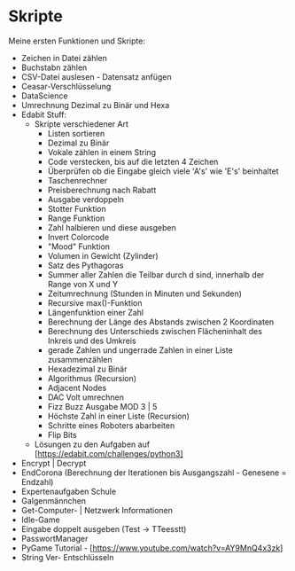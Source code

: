 # Skripte
Meine ersten Funktionen und Skripte:
- Zeichen in Datei zählen
- Buchstabn zählen
- CSV-Datei auslesen - Datensatz anfügen
- Ceasar-Verschlüsselung
- DataScience
- Umrechnung Dezimal zu Binär und Hexa
- Edabit Stuff:
    - Skripte verschiedener Art
        - Listen sortieren
        - Dezimal zu Binär
        - Vokale zählen in einem String
        - Code verstecken, bis auf die letzten 4 Zeichen
        - Überprüfen ob die Eingabe gleich viele 'A's' wie 'E's' beinhaltet
        - Taschenrechner
        - Preisberechnung nach Rabatt
        - Ausgabe verdoppeln
        - Stotter Funktion
        - Range Funktion
        - Zahl halbieren und diese ausgeben
        - Invert Colorcode
        - "Mood" Funktion
        - Volumen in Gewicht (Zylinder)
        - Satz des Pythagoras
        - Summer aller Zahlen die Teilbar durch d sind, innerhalb der Range von X und Y
        - Zeitumrechnung (Stunden in Minuten und Sekunden)
        - Recursive max()-Funktion
        - Längenfunktion einer Zahl
        - Berechnung der Länge des Abstands zwischen 2 Koordinaten
        - Berechnung des Unterschieds zwischen Flächeninhalt des Inkreis und des Umkreis
        - gerade Zahlen und ungerrade Zahlen in einer Liste zusammenzählen
        - Hexadezimal zu Binär
        - Algorithmus (Recursion)
        - Adjacent Nodes
        - DAC Volt umrechnen
        - Fizz Buzz Ausgabe MOD 3 | 5
        - Höchste Zahl in einer Liste (Recursion)
        - Schritte eines Roboters abarbeiten
        - Flip Bits
    - Lösungen zu den Aufgaben  auf [https://edabit.com/challenges/python3]
- Encrypt | Decrypt
- EndCorona (Berechnung der Iterationen bis Ausgangszahl - Genesene = Endzahl)
- Expertenaufgaben Schule
- Galgenmännchen
- Get-Computer-  | Netzwerk Informationen
- Idle-Game
- Eingabe doppelt ausgeben (Test -> TTeesstt)
- PasswortManager
- PyGame Tutorial  -  [https://www.youtube.com/watch?v=AY9MnQ4x3zk]
- String Ver- Entschlüsseln
